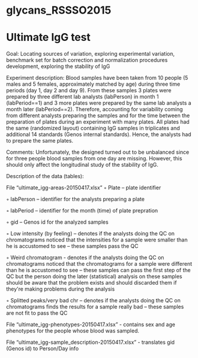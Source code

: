 # glycans_RSSSO2015

# Ultimate IgG test

Goal: Locating sources of variation, exploring experimental variation, benchmark set for batch correction and normalization procedures development, exploring the stability of IgG 

Experiment description: Blood samples have been taken from 10 people (5 males and 5 females, approximately matched by age) during three time periods (day 1, day 2 and day 9). From these samples 3 plates were prepared by three different lab analysts (labPerson) in month 1 (labPeriod==1) and 3 more plates were prepared by the same lab analysts a month later (labPeriod==2). Therefore, accounting for variability coming from different analysts preparing the samples and for the time between the preparation of plates during an experiment with many plates. All plates had the same (randomized layout) containing IgG samples in triplicates and additional 14 standards (Genos internal standards). Hence, the analysts had to prepare the same plates.

Comments: Unfortunately, the designed turned out to be unbalanced since for three people blood samples from one day are missing. However, this should only affect the longitudinal study of the stability of IgG. 

Description of the data (tables):

File “ultimate_igg-areas-20150417.xlsx”
◦ Plate – plate identifier

◦ labPerson – identifier for the analysts preparing a plate

◦ labPeriod – identifier for the month (time) of plate prepration

◦ gid – Genos id for the analyzed samples

◦ Low intensity (by feeling) – denotes if the analysts doing the QC on chromatograms noticed that the intensities for a sample were smaller than he is accustomed to see – these samples pass the QC

◦ Weird chromatogram - denotes if the analysts doing the QC on chromatograms noticed that the chromatograms for a sample were different than he is accustomed to see – these samples can pass the first step of the QC but the person doing the later (statistical) analysis on these samples should be aware that the problem exists and should discarded them if they&#39;re making problems during the analysis

◦ Splitted peaks/very bad chr – denotes if the analysts doing the QC on
chromatograms finds the results for a sample really bad – these samples are not fit
to pass the QC

File “ultimate_igg-phenotypes-20150417.xlsx” - contains sex and age phenotypes for the people whose blood was sampled.

File “ultimate_igg-sample_description-20150417.xlsx” - translates gid (Genos id) to Person/Day info
